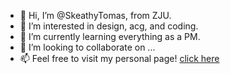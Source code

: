 - 👋 Hi, I’m @SkeathyTomas, from ZJU.
- 👀 I’m interested in design, acg, and coding.
- 🌱 I’m currently learning everything as a PM.
- 💞️ I’m looking to collaborate on ...
- 📫 Feel free to visit my personal page! [click here](https://skeathytomas.github.io/)

<!---
SkeathyTomas/SkeathyTomas is a ✨ special ✨ repository because its `README.md` (this file) appears on your GitHub profile.
You can click the Preview link to take a look at your changes.
--->
